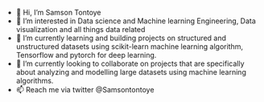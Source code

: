 - 👋 Hi, I’m Samson Tontoye
- 👀 I’m interested in Data science and Machine learning Engineering, Data visualization and all things data related 
- 🌱 I’m currently learning and building projects on structured and unstructured datasets using scikit-learn machine learning algorithm, Tensorflow and pytorch for deep learning.
- 💞️ I’m currently looking to collaborate on projects that are specifically about analyzing and modelling large datasets using machine learning algorithms. 
- 📫 Reach me via twitter @Samsontontoye

<!---
Samsontontoye/Samsontontoye is a ✨ special ✨ repository because its `README.md` (this file) appears on your GitHub profile.
You can click the Preview link to take a look at your changes.
--->
